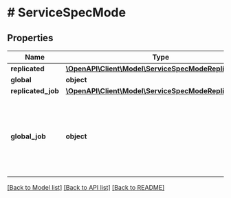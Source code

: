 # # ServiceSpecMode

## Properties

Name | Type | Description | Notes
------------ | ------------- | ------------- | -------------
**replicated** | [**\OpenAPI\Client\Model\ServiceSpecModeReplicated**](ServiceSpecModeReplicated.md) |  | [optional]
**global** | **object** |  | [optional]
**replicated_job** | [**\OpenAPI\Client\Model\ServiceSpecModeReplicatedJob**](ServiceSpecModeReplicatedJob.md) |  | [optional]
**global_job** | **object** | The mode used for services which run a task to the completed state on each valid node. | [optional]

[[Back to Model list]](../../README.md#models) [[Back to API list]](../../README.md#endpoints) [[Back to README]](../../README.md)
